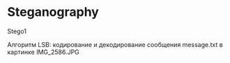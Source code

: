 # Steganography

Stego1

Алгоритм LSB: кодирование и декодирование сообщения message.txt в картинке IMG_2586.JPG
